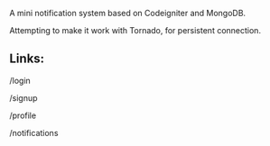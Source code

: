A mini notification system based on Codeigniter and MongoDB.

Attempting to make it work with Tornado, for persistent connection.


Links:
------

/login

/signup

/profile

/notifications
